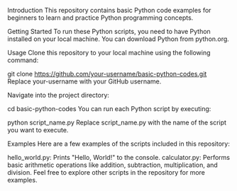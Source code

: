Introduction
This repository contains basic Python code examples for beginners to learn and practice Python programming concepts.

Getting Started
To run these Python scripts, you need to have Python installed on your local machine. You can download Python from python.org.

Usage
Clone this repository to your local machine using the following command:

git clone https://github.com/your-username/basic-python-codes.git
Replace your-username with your GitHub username.

Navigate into the project directory:

cd basic-python-codes
You can run each Python script by executing:

python script_name.py
Replace script_name.py with the name of the script you want to execute.

Examples
Here are a few examples of the scripts included in this repository:

hello_world.py: Prints "Hello, World!" to the console.
calculator.py: Performs basic arithmetic operations like addition, subtraction, multiplication, and division.
Feel free to explore other scripts in the repository for more examples.


